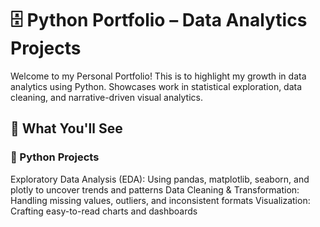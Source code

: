 # 🗄️ Python Portfolio – Data Analytics Projects
Welcome to my Personal Portfolio! This is to highlight my growth in data analytics using Python. Showcases work in statistical exploration, data cleaning, and narrative-driven visual analytics. 

## 🧠 What You'll See
### 🐍 Python Projects
Exploratory Data Analysis (EDA): Using pandas, matplotlib, seaborn, and plotly to uncover trends and patterns
Data Cleaning & Transformation: Handling missing values, outliers, and inconsistent formats
Visualization: Crafting easy-to-read charts and dashboards
